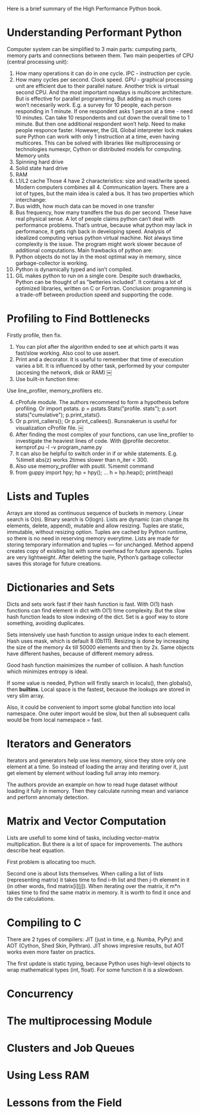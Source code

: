 Here is a brief summary of the High Performance Python book.

# Understanding Performant Python

Computer system can be simplified to 3 main parts: cumputing parts, memory parts and connections between them.
Two main peoperties of CPU (central processing unit):
1. How many operations it can do in one cycle. IPC - instruction per cycle. 
2. How many cycles per second. Clock speed.
GPU - graphical processing unit are efficient due to their parallel nature. Another trick is virtual second CPU. And the most important nowdays is multicore architecture. But is effective for parallel programming. But adding as much cores won’t necesarily work. E.g. a survey for 10 people, each person responding in 1 minute. If one respondent asks 1 person at a time - need 10 minutes. Can take 10 respondents and cut down the overall time to 1 minute. But then one additional respondent won’t help. Need to make people responce faster. Howewer, the GIL Global interpreter lock makes sure Python can work with only 1 instruction at a time, even having multicores. This can be solved with libraries like multiprocessing or technologies numexpr, Cython or distributed models for computing.
Memory units
1. Spinning hard drive
2. Solid state hard drive
3. RAM
4. L1/L2 cache
Those 4 have 2 characteristics: size and read/write speed. Modern computers combines all 4.
Communication layers.
There are a lot of types, but the main idea is caled a bus. It has two properties which interchange:
1. Bus width, how much data can be moved in one transfer
2. Bus frequency, how many trandfers the bus do per second.
These have real physical sense.
A lot of people claims python can’t deal with performance problems. That’s untrue, because what python may lack in performance, it gets righ back in developing speed.
Analysis of idealized computing versus python virtual machine. Not always time complexity is the issue. The program might work slower because of additional computations.
Main frawbacks of python are:
1. Python objects do not lay in the most optimal way in memory, since garbage-collector is working.
2. Python is dynamically typed and isn’t compiled.
3. GIL makes python to run on a single core.
Despite such drawbacks, Python can be thought of as "betteries included". It contains a lot of optimized libraries, written on C or Fortran.
Conclusion: programming is a trade-off between production speed and supporting the code. 

# Profiling to Find Bottlenecks

Firstly profile, then fix.
1. You can plot after the algorithm ended to see at which parts it was fast/slow working. Also cool to use assert.
2. Print and a decorator. It is useful to remember that time of execution varies a bit. It is influenced by other task, performed by your computer (accesing the network, disk or RAM)
￼
3. Use built-in function time:

Use line_profiler, memory_profilers etc.

4. cProfule module. The authors recommend to form a hypothesis before profiling. Or import pstats. p = pstats.Stats("profile. stats"); p.sort stats("cumulative"); p.print_stats().
5. Or p.print_callers(); Or p.print_callees(). Runsnakerun is useful for visualization cProfile file. 
￼
6. After finding the most complex of your functions, can use line_profiler to investigate the heaviest lines of code. With @profile decoretor. kernprof.pu -l -v program_name.py
7. It can also be helpful to switch order in if or while statements. E.g. %timeit abs(z) works 2times slower than n_iter < 300.
8. Also use memory_profiler with psutil. %memit command
9. from guppy import hpy; hp = hpy(); … h = hp.heap(); print(heap)

# Lists and Tuples

Arrays are stored as continuous sequence of buckets in memory.
Linear search is O(n). Binary search is O(logn).
Lists are dynamic (can change its elements, delete, append), mutable and allow resizing.
Tuples are static, immutable, without resizing option. Tuples are cached by Python runtime, so there is no need in reserving memory everytime.
Lists are made for storing temporary information and tuples — for unchanged.
Method append creates copy of existing list with some overhead for future appends.
Tuples are very lightweight. After deleting the tuple, Python’s garbage collector saves this storage for future creations. 

# Dictionaries and Sets

Dicts and sets work fast if their hash function is fast. With O(1) hash functions can find element in dict with O(1) time complexity. But the slow hash function leads to slow indexing of the dict.
Set is a goof way to store something, avoiding duplicates.

Sets intensively use hash function to assign unique index to each element. Hash uses mask, which is default 8 (0b111).
Resizing is done by increasing the size of the memory 4x till 50000 elements and then by 2x. Same objects have different hashes, because of different memory adress. 

Good hash function mainimizes the number of collision. A hash function which minimizes entropy is ideal. 

If some value is needed, Python will firstly search in locals(), then globals(), then __builtins__.
Local space is the fastest, because the lookups are stored in very slim array.


Also, it could be convenient to import some global function into local namespace. One outer import would be slow, but then all subsequent calls would be from local namespace = fast. 

# Iterators and Generators

Iterators and generators help use less memory, since they store only one element at a time. So instead of loading the array and iterating over it, just get element by element without loading full array into memory.

The authors provide an example on how to read huge dataset without loading it fully in memory. Then they calculate running mean and variance and perform annomaly detection.

# Matrix and Vector Computation

Lists are usefull to some kind of tasks, including vector-matrix multiplication. But there is a lot of space for improvements. The authors describe heat equation.

First problem is allocating too much.

Second one is about lists themselves. When calling a list of lists (representing matrix) it takes time to find i-th list and then j-th element in it (in other words, find matrix[i][j]). When iterating over the matrix, it m*n takes time to find the same matrix in memory. It is worth to find it once and do the calculations.



# Compiling to C

There are 2 types of compilers: JIT (just in time, e.g. Numba, PyPy) and AOT (Cython, Shed Skin, Pythran). JIT shows impresive results, but AOT works even more faster on practics.

The first update is static typing, because Python uses high-level objects to wrap mathematical types (int, float). For some function it is a slowdown.



# Concurrency

# The multiprocessing Module

# Clusters and Job Queues

# Using Less RAM

# Lessons from the Field

